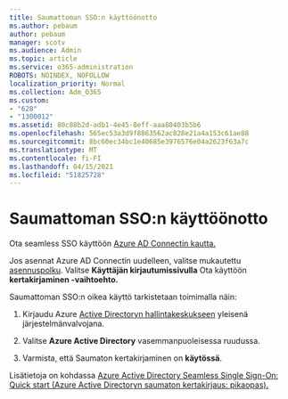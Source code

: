 ```yaml
---
title: Saumattoman SSO:n käyttöönotto
ms.author: pebaum
author: pebaum
manager: scotv
ms.audience: Admin
ms.topic: article
ms.service: o365-administration
ROBOTS: NOINDEX, NOFOLLOW
localization_priority: Normal
ms.collection: Adm_O365
ms.custom:
- "628"
- "1300012"
ms.assetid: 80c88b2d-adb1-4e45-8eff-aaa80403b5b6
ms.openlocfilehash: 565ec53a3d9f8863562ac828e21a4a153c61ae88
ms.sourcegitcommit: 8bc60ec34bc1e40685e3976576e04a2623f63a7c
ms.translationtype: MT
ms.contentlocale: fi-FI
ms.lasthandoff: 04/15/2021
ms.locfileid: "51825728"
---
```

# <a name="how-to-enable-seamless-sso"></a>Saumattoman SSO:n käyttöönotto

Ota seamless SSO käyttöön [Azure AD Connectin kautta.](https://docs.microsoft.com/azure/active-directory/connect/active-directory-aadconnect)
  
Jos asennat Azure AD Connectin uudelleen, valitse mukautettu [asennuspolku](https://docs.microsoft.com/azure/active-directory/connect/active-directory-aadconnect-get-started-custom). Valitse **Käyttäjän kirjautumissivulla** Ota käyttöön **kertakirjaminen -vaihtoehto.**
  
Saumattoman SSO:n oikea käyttö tarkistetaan toimimalla näin:
  
1. Kirjaudu Azure [Active Directoryn hallintakeskukseen](https://aad.portal.azure.com) yleisenä järjestelmänvalvojana.

2. Valitse **Azure Active Directory** vasemmanpuoleisessa ruudussa.

3. Varmista, että Saumaton kertakirjaminen on **käytössä**.

Lisätietoja on kohdassa [Azure Active Directory Seamless Single Sign-On: Quick start (Azure Active Directoryn saumaton kertakirjaus: pikaopas).](https://docs.microsoft.com/azure/active-directory/connect/active-directory-aadconnect-sso-quick-start)
  